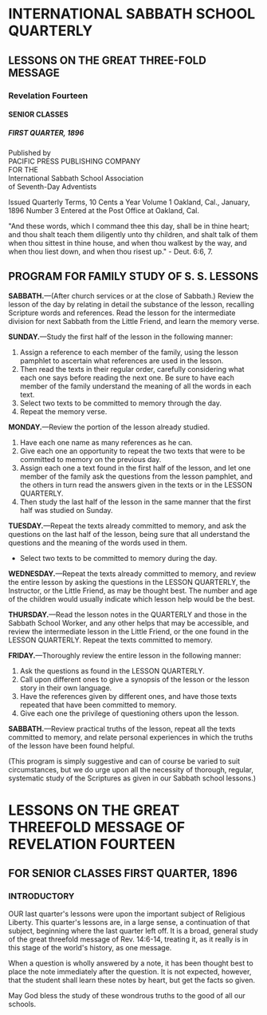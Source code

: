 # INTERNATIONAL SABBATH SCHOOL QUARTERLY

## LESSONS ON THE GREAT THREE-FOLD MESSAGE

### Revelation Fourteen

#### SENIOR CLASSES

##### FIRST QUARTER, 1896

Published by  
PACIFIC PRESS PUBLISHING COMPANY  
FOR THE  
International Sabbath School Association  
of Seventh-Day Adventists

Issued Quarterly                        Terms, 10 Cents a Year
Volume 1          Oakland, Cal., January, 1896               Number 3
               Entered at the Post Office at Oakland, Cal.

"And these words, which I command thee this day, shall be in thine heart; and thou shalt teach them diligently unto thy children, and shalt talk of them when thou sittest in thine house, and when thou walkest by the way, and when thou liest down, and when thou risest up." - Deut. 6:6, 7.

## PROGRAM FOR FAMILY STUDY OF S. S. LESSONS

**SABBATH.**—(After church services or at the close of Sabbath.) Review the lesson of the day by relating in detail the substance of the lesson, recalling Scripture words and references. Read the lesson for the intermediate division for next Sabbath from the Little Friend, and learn the memory verse.

**SUNDAY.**—Study the first half of the lesson in the following manner:
1. Assign a reference to each member of the family, using the lesson pamphlet to ascertain what references are used in the lesson.
2. Then read the texts in their regular order, carefully considering what each one says before reading the next one. Be sure to have each member of the family understand the meaning of all the words in each text.
3. Select two texts to be committed to memory through the day.
4. Repeat the memory verse.

**MONDAY.**—Review the portion of the lesson already studied.
1. Have each one name as many references as he can.
2. Give each one an opportunity to repeat the two texts that were to be committed to memory on the previous day.
3. Assign each one a text found in the first half of the lesson, and let one member of the family ask the questions from the lesson pamphlet, and the others in turn read the answers given in the texts or in the LESSON QUARTERLY.
4. Then study the last half of the lesson in the same manner that the first half was studied on Sunday.

**TUESDAY.**—Repeat the texts already committed to memory, and ask the questions on the last half of the lesson, being sure that all understand the questions and the meaning of the words used in them.
- Select two texts to be committed to memory during the day.

**WEDNESDAY.**—Repeat the texts already committed to memory, and review the entire lesson by asking the questions in the LESSON QUARTERLY, the Instructor, or the Little Friend, as may be thought best. The number and age of the children would usually indicate which lesson help would be the best.

**THURSDAY.**—Read the lesson notes in the QUARTERLY and those in the Sabbath School Worker, and any other helps that may be accessible, and review the intermediate lesson in the Little Friend, or the one found in the LESSON QUARTERLY. Repeat the texts committed to memory.

**FRIDAY.**—Thoroughly review the entire lesson in the following manner:
1. Ask the questions as found in the LESSON QUARTERLY.
2. Call upon different ones to give a synopsis of the lesson or the lesson story in their own language.
3. Have the references given by different ones, and have those texts repeated that have been committed to memory.
4. Give each one the privilege of questioning others upon the lesson.

**SABBATH.**—Review practical truths of the lesson, repeat all the texts committed to memory, and relate personal experiences in which the truths of the lesson have been found helpful.

(This program is simply suggestive and can of course be varied to suit circumstances, but we do urge upon all the necessity of thorough, regular, systematic study of the Scriptures as given in our Sabbath school lessons.)

# LESSONS ON THE GREAT THREEFOLD MESSAGE OF REVELATION FOURTEEN

## FOR SENIOR CLASSES                   FIRST QUARTER, 1896

### INTRODUCTORY

OUR last quarter's lessons were upon the important subject of Religious Liberty. This quarter's lessons are, in a large sense, a continuation of that subject, beginning where the last quarter left off. It is a broad, general study of the great threefold message of Rev. 14:6-14, treating it, as it really is in this stage of the world's history, as one message.

When a question is wholly answered by a note, it has been thought best to place the note immediately after the question. It is not expected, however, that the student shall learn these notes by heart, but get the facts so given.

May God bless the study of these wondrous truths to the good of all our schools.